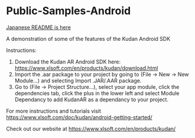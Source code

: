 # Public-Samples-Android

[Japanese README is here](./README.md)

A demonstration of some of the features of the Kudan Android SDK

Instructions:

1. Download the Kudan AR Android SDK here: https://www.xlsoft.com/en/products/kudan/download.html
2. Import the .aar package to your project by going to (File -> New -> New Module...) and selecting Import .JAR/.AAR package.
3. Go to (File -> Project Structure...), select your app module, click the dependencies tab, click the plus in the lower left and select Module Dependancy to add KudanAR as a dependancy to your project.

For more instructions and tutorials visit https://www.xlsoft.com/doc/kudan/android-getting-started/

Check out our website at https://www.xlsoft.com/en/products/kudan/
